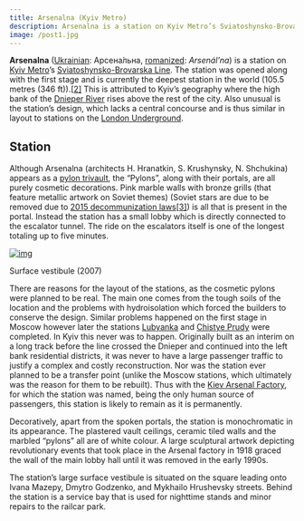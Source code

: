 ```yaml
---
title: Arsenalna (Kyiv Metro)
description: Arsenalna is a station on Kyiv Metro’s Sviatoshynsko-Brovarska Line. 
image: /post1.jpg
---
```


**Arsenalna** ([Ukrainian](https://en.wikipedia.org/wiki/Ukrainian_language): Арсена́льна, [romanized](https://en.wikipedia.org/wiki/Romanization_of_Ukrainian): *Arsenál’na*) is a station on [Kyiv Metro](https://en.wikipedia.org/wiki/Kyiv_Metro)’s [Sviatoshynsko-Brovarska Line](https://en.wikipedia.org/wiki/Sviatoshynsko-Brovarska_Line). The station was opened along with the first stage and is currently the deepest station in the world (105.5 metres (346 ft)).[[2\]](https://en.wikipedia.org/wiki/Arsenalna_(Kiev_Metro)#cite_note-2) This is attributed to Kyiv’s geography where the high bank of the [Dnieper River](https://en.wikipedia.org/wiki/Dnieper_River) rises above the rest of the city. Also unusual is the station’s design, which lacks a central concourse and is thus similar in layout to stations on the [London Underground](https://en.wikipedia.org/wiki/London_Underground).

## Station

Although Arsenalna (architects H. Hranatkin, S. Krushynsky, N. Shchukina) appears as a [pylon trivault](https://en.wikipedia.org/wiki/Pylon_station), the “Pylons”, along with their portals, are all purely cosmetic decorations. Pink marble walls with bronze grills (that feature metallic artwork on Soviet themes) (Soviet stars are due to be removed due to [2015 decommunization laws](https://en.wikipedia.org/wiki/Decommunization_in_Ukraine)[[3\]](https://en.wikipedia.org/wiki/Arsenalna_(Kiev_Metro)#cite_note-3)) is all that is present in the portal. Instead the station has a small lobby which is directly connected to the escalator tunnel. The ride on the escalators itself is one of the longest totaling up to five minutes.

[![img](https://upload.wikimedia.org/wikipedia/commons/thumb/5/5d/Arsenalnaya_vestibule_2007.jpg/200px-Arsenalnaya_vestibule_2007.jpg)](https://en.wikipedia.org/wiki/File:Arsenalnaya_vestibule_2007.jpg)

Surface vestibule (2007)

There are reasons for the layout of the stations, as the cosmetic pylons were planned to be real. The main one comes from the tough soils of the location and the problems with hydroisolation which forced the builders to conserve the design. Similar problems happened on the first stage in Moscow however later the stations [Lubyanka](https://en.wikipedia.org/wiki/Lubyanka_(Metro)) and [Chistye Prudy](https://en.wikipedia.org/wiki/Chistye_Prudy_(Moscow_Metro)) were completed. In Kyiv this never was to happen. Originally built as an interim on a long track before the line crossed the Dnieper and continued into the left bank residential districts, it was never to have a large passenger traffic to justify a complex and costly reconstruction. Nor was the station ever planned to be a transfer point (unlike the Moscow stations, which ultimately was the reason for them to be rebuilt). Thus with the [Kiev Arsenal Factory](https://en.wikipedia.org/wiki/Kiev_Arsenal_Factory), for which the station was named, being the only human source of passengers, this station is likely to remain as it is permanently.

Decoratively, apart from the spoken portals, the station is monochromatic in its appearance. The plastered vault ceilings, ceramic tiled walls and the marbled “pylons” all are of white colour. A large sculptural artwork depicting revolutionary events that took place in the Arsenal factory in 1918 graced the wall of the main lobby hall until it was removed in the early 1990s.

The station’s large surface vestibule is situated on the square leading onto Ivana Mazepy, Dmytro Godzenko, and Mykhailo Hrushevsky streets. Behind the station is a service bay that is used for nighttime stands and minor repairs to the railcar park.